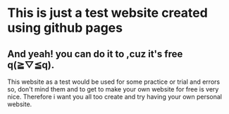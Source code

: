 # This is just a test website created using github pages 

## And yeah! you can do it to ,cuz it's free q(≧▽≦q).

This website as a test would be used for some practice or trial and errors so, don't mind them and to get to make your own website for free is very nice. Therefore i want you all too create and try having your own personal website.
